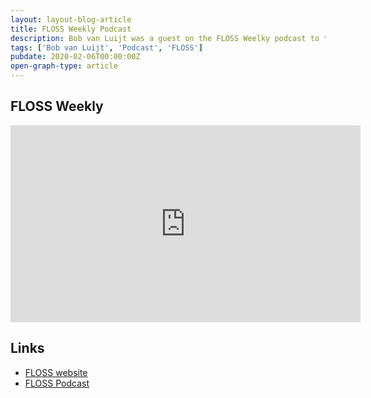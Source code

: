 ```yaml
---
layout: layout-blog-article
title: FLOSS Weekly Podcast
description: Bob van Luijt was a guest on the FLOSS Weelky podcast to talk about Weaviate and SeMI
tags: ['Bob van Luijt', 'Podcast', 'FLOSS']
pubdate: 2020-02-06T00:00:00Z
open-graph-type: article
---
```


## FLOSS Weekly

<iframe width="560" height="315" src="https://www.youtube.com/embed/y1kgSEulAAQ" frameborder="0" allow="accelerometer; autoplay; encrypted-media; gyroscope; picture-in-picture" allowfullscreen></iframe>

## Links

- [FLOSS website](https://twit.tv/shows/floss-weekly/episodes/565)
- [FLOSS Podcast](https://podcasts.apple.com/us/podcast/floss-weekly-mp3/id140847216?ign-mpt=uo%3D10)